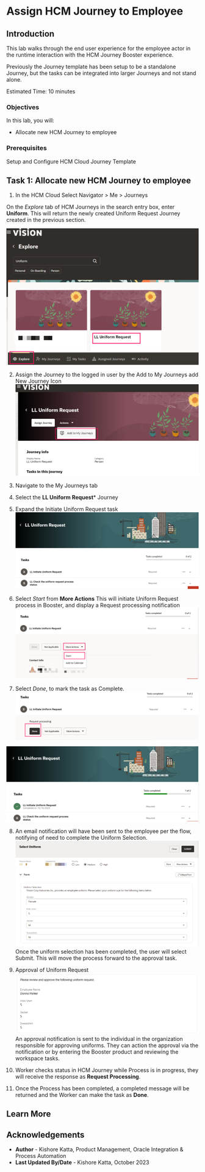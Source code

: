 # Assign HCM Journey to Employee

## Introduction

This lab walks through the end user experience for the employee actor in the runtime interaction with the HCM Journey Booster experience.

Previously the Journey template has been setup to be a standalone Journey, but the tasks can be integrated into larger Journeys and not stand alone.

Estimated Time: 10 minutes

### Objectives

In this lab, you will:
* Allocate new HCM Journey to employee

### Prerequisites

Setup and Configure HCM Cloud Journey Template

## Task 1: Allocate new HCM Journey to employee

1.	In the HCM Cloud Select Navigator &gt; Me &gt; Journeys

On the *Explore* tab of HCM Journeys in the search entry box, enter **Uniform**. This will return the newly created Uniform Request Journey created in the previous section.

![Select Uniform Journey](images/select-uniform-journey.png)

2.  Assign the Journey to the logged in user by the Add to My Journeys add New Journey Icon
![Assign Journey](images/assign-journey.png)

3.  Navigate to the My Journeys tab

4.  Select the **LL Uniform Request*** Journey

5.  Expand the Initiate Uniform Request task
![Initiate Uniform Request](images/initiate-uniform-request.png)

6.  Select *Start* from **More Actions**
This will initiate Uniform Request process in Booster, and display a Request processing notification
![Start Task](images/start-task.png)

7.  Select *Done*, to mark the task as Complete.
![Start Task Done](images/start-task-done.png)

![Initiate Uniform Request Done](images/initiate-uniform-request-done.png)

8.  An email notification will have been sent to the employee per the flow, notifying of need to complete the Uniform Selection.
![Uniform Request Submit](images/select-uniform-form-submit.png)
Once the uniform selection has been completed, the user will select Submit. This will move the process forward to the approval task.

9.  Approval of Uniform Request
![Approve Uniform Request](images/review-uniform-request.png)
An approval notification is sent to the individual in the organization responsible for approving uniforms. They can action the approval via the notification or by entering the Booster product and reviewing the workspace tasks.

10. Worker checks status in HCM Journey while Process is in progress, they will receive the response as **Request Processing**.

11. Once the Process has been completed, a completed message will be returned and the Worker can make the task as **Done**.


## Learn More

## Acknowledgements
* **Author** - Kishore Katta, Product Management, Oracle Integration & Process Automation
* **Last Updated By/Date** - Kishore Katta, October 2023
